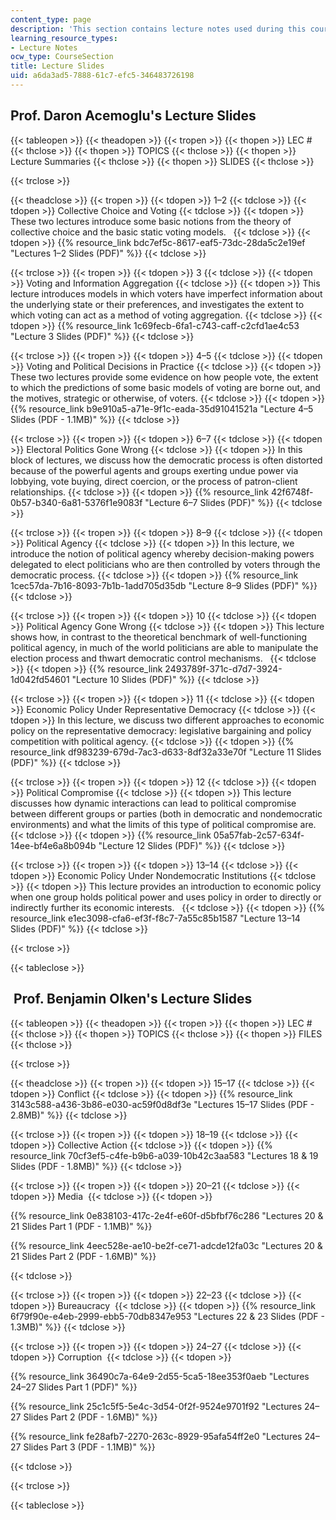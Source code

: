 ```yaml
---
content_type: page
description: 'This section contains lecture notes used during this course. '
learning_resource_types:
- Lecture Notes
ocw_type: CourseSection
title: Lecture Slides
uid: a6da3ad5-7888-61c7-efc5-346483726198
---
```


Prof. Daron Acemoglu's Lecture Slides
-------------------------------------

{{< tableopen >}}
{{< theadopen >}}
{{< tropen >}}
{{< thopen >}}
LEC #
{{< thclose >}}
{{< thopen >}}
TOPICS
{{< thclose >}}
{{< thopen >}}
Lecture Summaries
{{< thclose >}}
{{< thopen >}}
SLIDES
{{< thclose >}}

{{< trclose >}}

{{< theadclose >}}
{{< tropen >}}
{{< tdopen >}}
1–2
{{< tdclose >}}
{{< tdopen >}}
Collective Choice and Voting
{{< tdclose >}}
{{< tdopen >}}
These two lectures introduce some basic notions from the theory of collective choice and the basic static voting models.  
{{< tdclose >}}
{{< tdopen >}}
{{% resource_link bdc7ef5c-8617-eaf5-73dc-28da5c2e19ef "Lectures 1–2 Slides (PDF)" %}}
{{< tdclose >}}

{{< trclose >}}
{{< tropen >}}
{{< tdopen >}}
3
{{< tdclose >}}
{{< tdopen >}}
Voting and Information Aggregation
{{< tdclose >}}
{{< tdopen >}}
This lecture introduces models in which voters have imperfect information about the underlying state or their preferences, and investigates the extent to which voting can act as a method of voting aggregation.
{{< tdclose >}}
{{< tdopen >}}
{{% resource_link 1c69fecb-6fa1-c743-caff-c2cfd1ae4c53 "Lecture 3 Slides (PDF)" %}}
{{< tdclose >}}

{{< trclose >}}
{{< tropen >}}
{{< tdopen >}}
4–5
{{< tdclose >}}
{{< tdopen >}}
Voting and Political Decisions in Practice
{{< tdclose >}}
{{< tdopen >}}
These two lectures provide some evidence on how people vote, the extent to which the predictions of some basic models of voting are borne out, and the motives, strategic or otherwise, of voters.
{{< tdclose >}}
{{< tdopen >}}
{{% resource_link b9e910a5-a71e-9f1c-eada-35d91041521a "Lecture 4–5 Slides (PDF - 1.1MB)" %}}
{{< tdclose >}}

{{< trclose >}}
{{< tropen >}}
{{< tdopen >}}
6–7
{{< tdclose >}}
{{< tdopen >}}
Electoral Politics Gone Wrong
{{< tdclose >}}
{{< tdopen >}}
In this block of lectures, we discuss how the democratic process is often distorted because of the powerful agents and groups exerting undue power via lobbying, vote buying, direct coercion, or the process of patron-client relationships.
{{< tdclose >}}
{{< tdopen >}}
{{% resource_link 42f6748f-0b57-b340-6a81-5376f1e9083f "Lecture 6–7 Slides (PDF)" %}}
{{< tdclose >}}

{{< trclose >}}
{{< tropen >}}
{{< tdopen >}}
8–9
{{< tdclose >}}
{{< tdopen >}}
Political Agency
{{< tdclose >}}
{{< tdopen >}}
In this lecture, we introduce the notion of political agency whereby decision-making powers delegated to elect politicians who are then controlled by voters through the democratic process.
{{< tdclose >}}
{{< tdopen >}}
{{% resource_link 1cec57da-7b16-8093-7b1b-1add705d35db "Lecture 8–9 Slides (PDF)" %}}
{{< tdclose >}}

{{< trclose >}}
{{< tropen >}}
{{< tdopen >}}
10
{{< tdclose >}}
{{< tdopen >}}
Political Agency Gone Wrong
{{< tdclose >}}
{{< tdopen >}}
This lecture shows how, in contrast to the theoretical benchmark of well-functioning political agency, in much of the world politicians are able to manipulate the election process and thwart democratic control mechanisms.  
{{< tdclose >}}
{{< tdopen >}}
{{% resource_link 2493789f-371c-d7d7-3924-1d042fd54601 "Lecture 10 Slides (PDF)" %}}
{{< tdclose >}}

{{< trclose >}}
{{< tropen >}}
{{< tdopen >}}
11
{{< tdclose >}}
{{< tdopen >}}
Economic Policy Under Representative Democracy
{{< tdclose >}}
{{< tdopen >}}
In this lecture, we discuss two different approaches to economic policy on the representative democracy: legislative bargaining and policy competition with political agency.
{{< tdclose >}}
{{< tdopen >}}
{{% resource_link df983239-679d-7ac3-d633-8df32a33e70f "Lecture 11 Slides (PDF)" %}}
{{< tdclose >}}

{{< trclose >}}
{{< tropen >}}
{{< tdopen >}}
12
{{< tdclose >}}
{{< tdopen >}}
Political Compromise
{{< tdclose >}}
{{< tdopen >}}
This lecture discusses how dynamic interactions can lead to political compromise between different groups or parties (both in democratic and nondemocratic environments) and what the limits of this type of political compromise are.
{{< tdclose >}}
{{< tdopen >}}
{{% resource_link 05a57fab-2c57-634f-14ee-bf4e6a8b094b "Lecture 12 Slides (PDF)" %}}
{{< tdclose >}}

{{< trclose >}}
{{< tropen >}}
{{< tdopen >}}
13–14
{{< tdclose >}}
{{< tdopen >}}
Economic Policy Under Nondemocratic Institutions
{{< tdclose >}}
{{< tdopen >}}
This lecture provides an introduction to economic policy when one group holds political power and uses policy in order to directly or indirectly further its economic interests.  
{{< tdclose >}}
{{< tdopen >}}
{{% resource_link e1ec3098-cfa6-ef3f-f8c7-7a55c85b1587 "Lecture 13–14 Slides (PDF)" %}}
{{< tdclose >}}

{{< trclose >}}

{{< tableclose >}}

 Prof. Benjamin Olken's Lecture Slides
--------------------------------------

{{< tableopen >}}
{{< theadopen >}}
{{< tropen >}}
{{< thopen >}}
LEC #
{{< thclose >}}
{{< thopen >}}
TOPICS
{{< thclose >}}
{{< thopen >}}
FILES
{{< thclose >}}

{{< trclose >}}

{{< theadclose >}}
{{< tropen >}}
{{< tdopen >}}
15–17
{{< tdclose >}}
{{< tdopen >}}
Conflict
{{< tdclose >}}
{{< tdopen >}}
{{% resource_link 3143c588-a436-3b86-e030-ac59f0d8df3e "Lectures 15–17 Slides (PDF - 2.8MB)" %}}
{{< tdclose >}}

{{< trclose >}}
{{< tropen >}}
{{< tdopen >}}
18–19
{{< tdclose >}}
{{< tdopen >}}
Collective Action
{{< tdclose >}}
{{< tdopen >}}
{{% resource_link 70cf3ef5-c4fe-b9b6-a039-10b42c3aa583 "Lectures 18 & 19 Slides (PDF - 1.8MB)" %}}
{{< tdclose >}}

{{< trclose >}}
{{< tropen >}}
{{< tdopen >}}
20–21
{{< tdclose >}}
{{< tdopen >}}
Media 
{{< tdclose >}}
{{< tdopen >}}


{{% resource_link 0e838103-417c-2e4f-e60f-d5bfbf76c286 "Lectures 20 & 21 Slides Part 1 (PDF - 1.1MB)" %}}

{{% resource_link 4eec528e-ae10-be2f-ce71-adcde12fa03c "Lectures 20 & 21 Slides Part 2 (PDF - 1.6MB)" %}}


{{< tdclose >}}

{{< trclose >}}
{{< tropen >}}
{{< tdopen >}}
22–23
{{< tdclose >}}
{{< tdopen >}}
Bureaucracy 
{{< tdclose >}}
{{< tdopen >}}
{{% resource_link 6f79f90e-e4eb-2999-ebb5-70db8347e953 "Lectures 22 & 23 Slides (PDF - 1.3MB)" %}}
{{< tdclose >}}

{{< trclose >}}
{{< tropen >}}
{{< tdopen >}}
24–27
{{< tdclose >}}
{{< tdopen >}}
Corruption 
{{< tdclose >}}
{{< tdopen >}}


{{% resource_link 36490c7a-64e9-2d55-5ca5-18ee353f0aeb "Lectures 24–27 Slides Part 1 (PDF)" %}}

{{% resource_link 25c1c5f5-5e4c-3d54-0f2f-9524e9701f92 "Lectures 24–27 Slides Part 2 (PDF - 1.6MB)" %}}

{{% resource_link fe28afb7-2270-263c-8929-95afa54ff2e0 "Lectures 24–27 Slides Part 3 (PDF - 1.1MB)" %}}


{{< tdclose >}}

{{< trclose >}}

{{< tableclose >}}